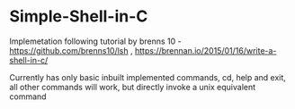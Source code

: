 # Simple-Shell-in-C
Implemetation following tutorial by brenns 10 - https://github.com/brenns10/lsh , https://brennan.io/2015/01/16/write-a-shell-in-c/

Currently has only basic inbuilt implemented commands, cd, help and exit, all other commands will work, but directly invoke a unix equivalent command
